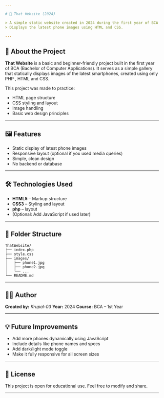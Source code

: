 ```yaml
---

# 📱 That Website (2024)

> A simple static website created in 2024 during the first year of BCA
> Displays the latest phone images using HTML and CSS.

---
```


## 📌 About the Project

**That Website** is a basic and beginner-friendly project built in the first year of BCA (Bachelor of Computer Applications).
It serves as a simple gallery that statically displays images of the latest smartphones, created using only PHP , HTML and CSS.

This project was made to practice:

* HTML page structure
* CSS styling and layout
* Image handling
* Basic web design principles

---

## 🖼️ Features

* Static display of latest phone images
* Responsive layout (optional if you used media queries)
* Simple, clean design
* No backend or database

---

## 🛠️ Technologies Used

* **HTML5** – Markup structure
* **CSS3** – Styling and layout
* **php** –  layout
* (Optional: Add JavaScript if used later)

---

## 📂 Folder Structure

```
ThatWebsite/
├── index.php
├── style.css
├── images/
│   ├── phone1.jpg
│   ├── phone2.jpg
│   └── ...
└── README.md
```

---

## 🧑‍🎓 Author

**Created by:** *Krupal-03*
**Year:** 2024
**Course:** BCA – 1st Year

---

## 💡 Future Improvements

* Add more phones dynamically using JavaScript
* Include details like phone names and specs
* Add dark/light mode toggle
* Make it fully responsive for all screen sizes

---

## 📄 License

This project is open for educational use.
Feel free to modify and share.

---
